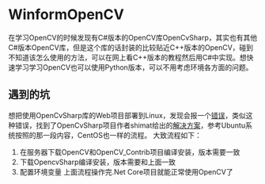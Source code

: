 # WinformOpenCV
在学习OpenCV的时候发现有C#版本的OpenCV库OpenCvSharp，其实也有其他C#版本OpenCV库，但是这个库的话封装的比较贴近C++版本的OpenCV，碰到不知道该怎么使用的方法，可以在网上看C++版本的教程然后用C#中实现。想快速学习学习OpenCV也可以使用Python版本，可以不用考虑环境各方面的问题。
## 遇到的坑
想把使用OpenCvSharp库的Web项目部署到Linux，发现会报一个[错误](https://github.com/shimat/opencvsharp/issues/983 "错误")，类似这种错误，找到了OpenCvSharp项目作者shimat给出的[解决方案](https://github.com/shimat/opencvsharp#ubuntu-1804-1 "解决方案")，参考Ubuntu系统按照的那一段内容，CentOS也一样的流程。
大致流程如下：
1. 在服务器下载OpenCV和OpenCV_Contrib项目编译安装，版本需要一致
2. 下载OpencvSharp编译安装，版本需要和上面一致
3. 配置环境变量
上面流程操作完.Net Core项目就能正常使用OpenCV了

